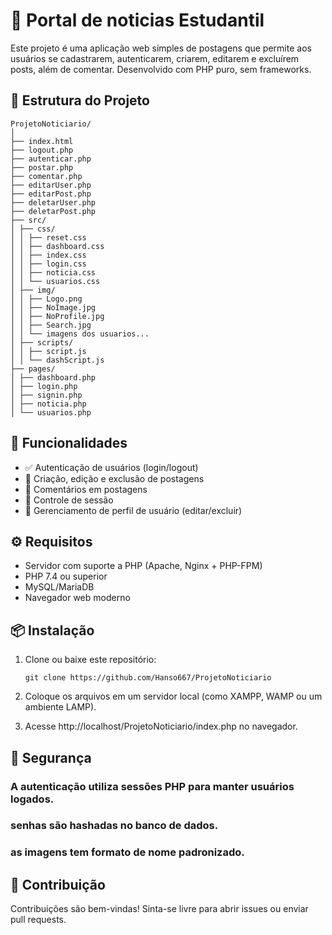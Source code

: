 # 📝 Portal de noticias Estudantil

Este projeto é uma aplicação web simples de postagens que permite aos usuários se cadastrarem, autenticarem, criarem, editarem e excluírem posts, além de comentar. Desenvolvido com PHP puro, sem frameworks.

## 📁 Estrutura do Projeto
```
ProjetoNoticiario/
│
├── index.html
├── logout.php
├── autenticar.php
├── postar.php
├── comentar.php
├── editarUser.php
├── editarPost.php
├── deletarUser.php
├── deletarPost.php
├── src/
│ ├── css/
│ │ ├── reset.css
│ │ ├── dashboard.css
│ │ ├── index.css
│ │ ├── login.css
│ │ ├── noticia.css
│ │ └── usuarios.css
│ ├── img/
│ │ ├── Logo.png
│ │ ├── NoImage.jpg
│ │ ├── NoProfile.jpg
│ │ ├── Search.jpg
│ │ └── imagens dos usuarios...
│ ├── scripts/
│ │ ├── script.js
│ │ └── dashScript.js
├── pages/
│ ├── dashboard.php
│ ├── login.php
│ ├── signin.php
│ ├── noticia.php
│ └── usuarios.php
```
## 🚀 Funcionalidades

- ✅ Autenticação de usuários (login/logout)
- 📝 Criação, edição e exclusão de postagens
- 💬 Comentários em postagens
- 🔐 Controle de sessão
- 🧑 Gerenciamento de perfil de usuário (editar/excluir)

## ⚙️ Requisitos

- Servidor com suporte a PHP (Apache, Nginx + PHP-FPM)
- PHP 7.4 ou superior
- MySQL/MariaDB
- Navegador web moderno

## 📦 Instalação

1. Clone ou baixe este repositório:

   ```
   git clone https://github.com/Hanso667/ProjetoNoticiario
   ```

2. Coloque os arquivos em um servidor local (como XAMPP, WAMP ou um ambiente LAMP).


3. Acesse http://localhost/ProjetoNoticiario/index.php no navegador.

## 🔐 Segurança

### A autenticação utiliza sessões PHP para manter usuários logados.

### senhas são hashadas no banco de dados.

### as imagens tem formato de nome padronizado.

## 🤝 Contribuição
Contribuições são bem-vindas! Sinta-se livre para abrir issues ou enviar pull requests.
